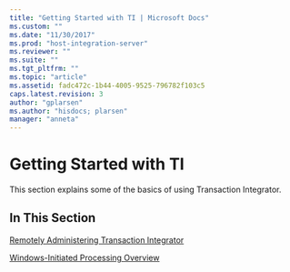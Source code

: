 ```yaml
---
title: "Getting Started with TI | Microsoft Docs"
ms.custom: ""
ms.date: "11/30/2017"
ms.prod: "host-integration-server"
ms.reviewer: ""
ms.suite: ""
ms.tgt_pltfrm: ""
ms.topic: "article"
ms.assetid: fadc472c-1b44-4005-9525-796782f103c5
caps.latest.revision: 3
author: "gplarsen"
ms.author: "hisdocs; plarsen"
manager: "anneta"
---
```

# Getting Started with TI
This section explains some of the basics of using Transaction Integrator.  
  
## In This Section  
 [Remotely Administering Transaction Integrator](remotely-administering-transaction-integrator1.md)  
  
 [Windows-Initiated Processing Overview](../core/windows-initiated-processing-overview2.md)